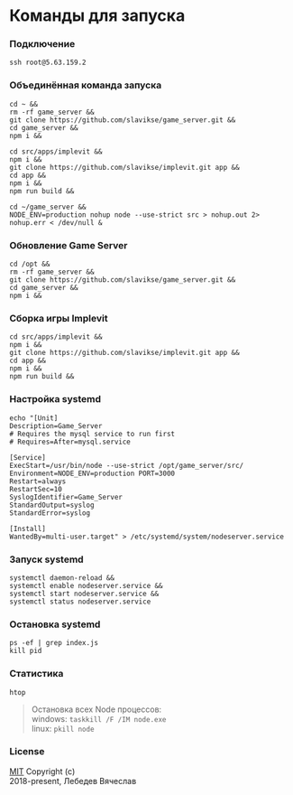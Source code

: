 # Команды для запуска

### Подключение
```
ssh root@5.63.159.2
```

### Объединённая команда запуска
```
cd ~ &&
rm -rf game_server &&
git clone https://github.com/slavikse/game_server.git &&
cd game_server &&
npm i &&

cd src/apps/implevit &&
npm i &&
git clone https://github.com/slavikse/implevit.git app &&
cd app &&
npm i &&
npm run build &&

cd ~/game_server &&
NODE_ENV=production nohup node --use-strict src > nohup.out 2> nohup.err < /dev/null &
```

### Обновление Game Server
```
cd /opt &&
rm -rf game_server &&
git clone https://github.com/slavikse/game_server.git &&
cd game_server &&
npm i &&
```

### Сборка игры Implevit
```
cd src/apps/implevit &&
npm i &&
git clone https://github.com/slavikse/implevit.git app &&
cd app &&
npm i &&
npm run build &&
```

### Настройка systemd
```
echo "[Unit]
Description=Game_Server
# Requires the mysql service to run first
# Requires=After=mysql.service

[Service]
ExecStart=/usr/bin/node --use-strict /opt/game_server/src/
Environment=NODE_ENV=production PORT=3000
Restart=always
RestartSec=10
SyslogIdentifier=Game_Server
StandardOutput=syslog
StandardError=syslog

[Install]
WantedBy=multi-user.target" > /etc/systemd/system/nodeserver.service
```

### Запуск systemd
```
systemctl daemon-reload &&
systemctl enable nodeserver.service &&
systemctl start nodeserver.service &&
systemctl status nodeserver.service
```

### Остановка systemd
```
ps -ef | grep index.js
kill pid
```

### Статистика
```
htop
```

> Остановка всех Node процессов:  
  windows: `taskkill /F /IM node.exe`  
  linux: `pkill node`

### License
[MIT](LICENSE) Copyright (c)  
2018-present, Лебедев Вячеслав
